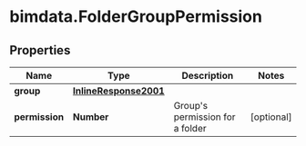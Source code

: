 # bimdata.FolderGroupPermission

## Properties

Name | Type | Description | Notes
------------ | ------------- | ------------- | -------------
**group** | [**InlineResponse2001**](InlineResponse2001.md) |  | 
**permission** | **Number** | Group&#39;s permission for a folder | [optional] 


